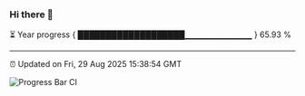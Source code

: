 ### Hi there 👋

⏳ Year progress { ███████████████████▁▁▁▁▁▁▁▁▁▁▁ } 65.93 %

---

⏰ Updated on Fri, 29 Aug 2025 15:38:54 GMT

![Progress Bar CI](https://github.com/IshwaranRudhara/GIT-ACTION/workflows/Progress%20Bar%20CI/badge.svg)
